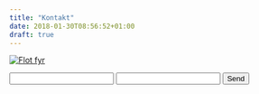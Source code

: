 ```yaml
---
title: "Kontakt"
date: 2018-01-30T08:56:52+01:00
draft: true
---
```


[![Flot fyr](../minvej.jpeg)](http://www.lisemoxolll.dk)

<form action="https://formspree.io/lisemoxoll@hotmail.com"
      method="POST">
    <input type="text" name="name">
    <input type="email" name="_replyto">
    <input type="submit" value="Send">
</form>


